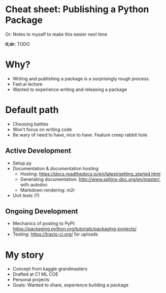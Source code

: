 # Cheat sheet: Publishing a Python Package

Or: Notes to myself to make this easier next time

**tl;dr:** TODO

# Why?

 - Writing and publishing a package is a surprisingly rough process. 
 - Fast.ai lecture
 - Wanted to experience writing and releasing a package

# Default path

 - Choosing battles
 - Won't focus on writing code
 - Be wary of need to have, nice to have. Feature creep rabbit hole
 
## Active Development

 - Setup.py
 - Documentation & documentation hosting
   - Hosting: https://docs.readthedocs.io/en/latest/getting_started.html
   - Generating documentation: http://www.sphinx-doc.org/en/master/, with autodoc
   - Markdown rendering: m2r
 - Unit tests (?)

## Ongoing Development

 - Mechanics of posting to PyPI: https://packaging.python.org/tutorials/packaging-projects/
 - Testing: https://travis-ci.org/ for uploads


# My story 

 - Concept from kaggle grandmasters
 - Drafted at C1 ML COE
 - Personal projects
 - Goals: Wanted to share, experience building a package